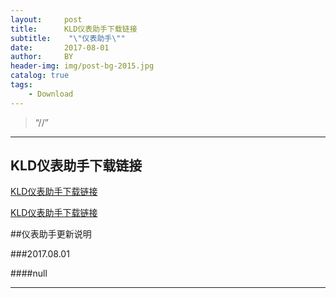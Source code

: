 ```yaml
---
layout:     post
title:      KLD仪表助手下载链接
subtitle:    "\"仪表助手\""
date:       2017-08-01
author:     BY
header-img: img/post-bg-2015.jpg
catalog: true
tags:
    - Download
---
```


> “//”

---

## KLD仪表助手下载链接

[KLD仪表助手下载链接](http://blog.wmmou.cn/download/KLDYBZS.apk)

[KLD仪表助手下载链接](http://blog.wmmou.cn/download/KLD仪表助手.apk)

##仪表助手更新说明

###2017.08.01

####null

---
